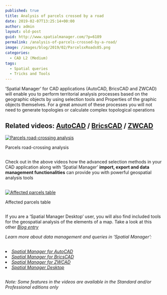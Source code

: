 ```yaml
---
published: true
title: Analysis of parcels crossed by a road
date: 2019-02-07T13:25:14+00:00
author: admin
layout: old-post
guid: http://www.spatialmanager.com/?p=6189
permalink: /analysis-of-parcels-crossed-by-a-road/
image: /images/blog/2019/02/ParcelsxRoads85.png
categories:
  - CAD L2 (Medium)
tags:
  - Spatial queries
  - Tricks and Tools
---
```

<p>
  &#8216;Spatial Manager&#8217; for CAD applications (AutoCAD, BricsCAD and ZWCAD) will enable you to perform territorial analysis processes based on the geographic objects by using selection tools and Properties of the graphic objects themselves. For a great amount of these processes you will not need to generate topologies or calculate complex topological operations
</p>

<p>
  <!--more-->
</p>

<h2>
  Related videos: <a href="https://youtu.be/Fs8KA5lUHaM?rel=0" target="_blank" rel="nofollow"><span><span>AutoCAD</span></span></a> / <a href="https://youtu.be/O_D143TS0xc?rel=0" target="_blank" rel="nofollow"><span><span>BricsCAD</span></span></a> / <a href="https://youtu.be/Eea4gGwgFmE?rel=0" target="_blank" rel="nofollow"><span><span>ZWCAD</span></span></a>
</h2>

<div>
  <a href="/images/blog/2019/02/ParcelsCrossed.png" target="_blank" rel="nofollow"><img src="/images/blog/2019/02/ParcelsCrossed-1024x696.png" alt="Parcels road-crossing analysis" width="625" height="425" srcset="/images/blog/2019/02/ParcelsCrossed-1024x696.png 1024w, /images/blog/2019/02/ParcelsCrossed-300x204.png 300w, /images/blog/2019/02/ParcelsCrossed-768x522.png 768w, /images/blog/2019/02/ParcelsCrossed-624x424.png 624w, /images/blog/2019/02/ParcelsCrossed.png 1039w" sizes="(max-width: 625px) 100vw, 625px" /></a>
  
  <p>
    Parcels road-crossing analysis
  </p>
</div>

<h2>
</h2>

<p>
  Check out in the above videos how the advanced selection methods in your CAD application along with &#8216;Spatial Manager&#8217; <strong>import, export and data management functionalities</strong> can provide you with powerful geospatial analysis tools
</p>

<h2>
</h2>

<div>
  <a href="/images/blog/2019/02/AffectedTable.png" target="_blank" rel="nofollow"><img src="/images/blog/2019/02/AffectedTable.png" alt="Affected parcels table" width="623" height="180" srcset="/images/blog/2019/02/AffectedTable.png 623w, /images/blog/2019/02/AffectedTable-300x87.png 300w" sizes="(max-width: 623px) 100vw, 623px" /></a>
  
  <p>
    Affected parcels table
  </p>
</div>

## 

<p>
  If you are a &#8216;Spatial Manager Desktop&#8217; user, you will also find included tools for the geospatial analysis of the elements of a map. Take a look at this other <span><em><a href="http://www.spatialmanager.com/spatial-queries-using-shp-files/" target="_blank" rel="nofollow">Blog entry</a></em></span>
</p>

<p>
  <em>Learn more about data management and queries in &#8216;Spatial Manager&#8217;:</em>
</p>

<h2>
</h2>

<li>
  <span><a href="http://wiki.spatialmanager.com/index.php/Spatial_Manager%E2%84%A2_for_AutoCAD_-_FAQs:_Data_Structure_Management_(%22Standard%22_and_%22Professional%22_editions_only)#Can_I_view_and_edit_the_objects_data_in_a_table_form.3F_.28.22Professional.22_edition_only.29" target="_blank" rel="nofollow"><span><em>Spatial Manager for AutoCAD</em></span></a></span>
</li>
<li>
  <span><span><a href="http://wiki.spatialmanager.com/index.php/Spatial_Manager%E2%84%A2_for_BricsCAD_-_FAQs:_Data_Structure_Management_(%22Standard%22_and_%22Professional%22_editions_only)#Can_I_view_and_edit_the_entities_data_in_a_table_form.3F_.28.22Professional.22_edition_only.29" target="_blank" rel="nofollow"><span><em>Spatial Manager for BricsCAD</em></span></a></span></span>
</li>
<li>
  <span><span><a href="http://wiki.spatialmanager.com/index.php/Spatial_Manager™_for_ZWCAD_-_FAQs:_Data_Structure_Management_(%22Standard%22_and_%22Professional%22_editions_only)#Can_I_view_and_edit_the_entities_data_in_a_table_form.3F_.28.22Professional.22_edition_only.29" target="_blank" rel="nofollow"><span><em>Spatial Manager for ZWCAD</em></span></a></span></span>
</li>
<li>
  <a href="http://wiki.spatialmanager.com/index.php/Spatial_Manager_Desktop%E2%84%A2_-_FAQs:_Selecting_and_filtering#How_can_I_select_Features_of_a_Map.3F" target="_blank" rel="nofollow"><span><em>Spatial Manager Desktop</em></span></a>
</li>

## 

_Note: Some features in the videos are available in the Standard and/or Professional editions only_